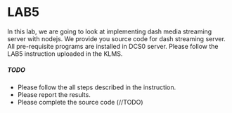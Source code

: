 # LAB5

In this lab, we are going to look at implementing dash media streaming server with nodejs. 
We provide you source code for dash streaming server. 
All pre-requisite programs are installed in DCS0 server.
Please follow the LAB5 instruction uploaded in the KLMS.

##### TODO
- Please follow the all steps described in the instruction.  
- Please report the results.  
- Please complete the source code (//TODO)

